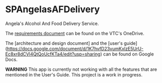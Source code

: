 # SPAngelasAFDelivery

Angela's Alcohol And Food Delivery Service.

The [requirements
document](https://livevsc-my.sharepoint.com/:w:/g/personal/kml10140_vsc_edu/ETSVLtSEZsBJlhbsnKJe7gEBUsQLYQEa-RHrXtMrhbAS1Q?e=4%3AYil8Td&at=9)
can be found on the VTC's OneDrive.

The [architecture
and design document] and the [user's guide] (https://docs.google.com/document/d/1K7hvfD23vumKxlzE5UrU-Ec8xr8dCVl4QtQoUcfKTa4/edit?usp=sharing)
can be found on Google Docs.

**WARNING** This app is currently not working with all the features that are mentioned in the User's Guide. This project is a work in progress.

